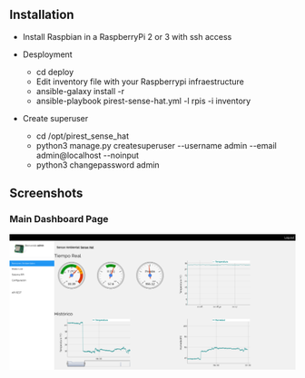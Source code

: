 ## Installation
* Install Raspbian in a RaspberryPi 2 or 3 with ssh access

* Desployment
  * cd deploy
  * Edit inventory file with your Raspberrypi infraestructure
  * ansible-galaxy install -r
  * ansible-playbook pirest-sense-hat.yml -l rpis -i inventory

* Create superuser
  * cd /opt/pirest_sense_hat
  * python3 manage.py createsuperuser --username admin --email admin@localhost --noinput
  * python3 changepassword admin
## Screenshots

### Main Dashboard Page
![tutua](screenshots/env_sensors.png)


